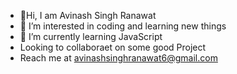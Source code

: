 - 👋Hi, I am Avinash Singh Ranawat
- 👀 I’m interested in coding and learning new things
- 🌱 I’m currently learning JavaScript
- Looking to collaboraet on some good Project 
- Reach me at avinashsinghranawat6@gmail.com

<!---
Avi20189/Avi20189 is a ✨ special ✨ repository because its `README.md` (this file) appears on your GitHub profile.
You can click the Preview link to take a look at your changes.
--->
